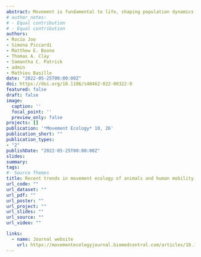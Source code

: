 ```yaml
---
abstract: Movement is fundamental to life, shaping population dynamics, biodiversity patterns, and ecosystem structure. In 2008, the movement ecology framework (MEF Nathan et al. in PNAS 105(49):19052–19059, 2008) introduced an integrative theory of organismal movement—linking internal state, motion capacity, and navigation capacity to external factors—which has been recognized as a milestone in the field. Since then, the study of movement experienced a technological boom, which provided massive quantities of tracking data of both animal and human movement globally and at ever finer spatio-temporal resolutions. In this work, we provide a quantitative assessment of the state of research within the MEF, focusing on animal movement, including humans and invertebrates, and excluding movement of plants and microorganisms. Using a text mining approach, we digitally scanned the contents of $>8000$ papers from 2009 to 2018 available online, identified tools and methods used, and assessed linkages between all components of the MEF. Over the past decade, the publication rate has increased considerably, along with major technological changes, such as an increased use of GPS devices and accelerometers and a majority of studies now using the R software environment for statistical computing. However, animal movement research still largely focuses on the effect of environmental factors on movement, with motion and navigation continuing to receive little attention. A search of topics based on words featured in abstracts revealed a clustering of papers among marine and terrestrial realms, as well as applications and methods across taxa. We discuss the potential for technological and methodological advances in the field to lead to more integrated and interdisciplinary research and an increased exploration of key movement processes such as navigation, as well as the evolutionary, physiological, and life-history consequences of movement.
# author_notes:
# - Equal contribution
# - Equal contribution
authors:
- Rocío Joo
- Simona Piccardi
- Matthew E. Boone
- Thomas A. Clay
- Samantha C. Patrick
- admin
- Mathieu Basille
date: "2022-05-25T00:00:00Z"
doi: https://doi.org/10.1186/s40462-022-00322-9
featured: false
draft: false
image:
  caption: ''
  focal_point: ''
  preview_only: false
projects: []
publication: '*Movement Ecology* 10, 26'
publication_short: ""
publication_types:
- "2"
publishDate: "2022-05-25T00:00:00Z"
slides: 
summary: 
tags:
#- Source Themes
title: Recent trends in movement ecology of animals and human mobility
url_code: ""
url_dataset: ""
url_pdf: ""
url_poster: ""
url_project: ""
url_slides: ""
url_source: ""
url_video: ""

links:
  - name: Journal website
    url: https://movementecologyjournal.biomedcentral.com/articles/10.1186/s40462-022-00322-9
---
```


